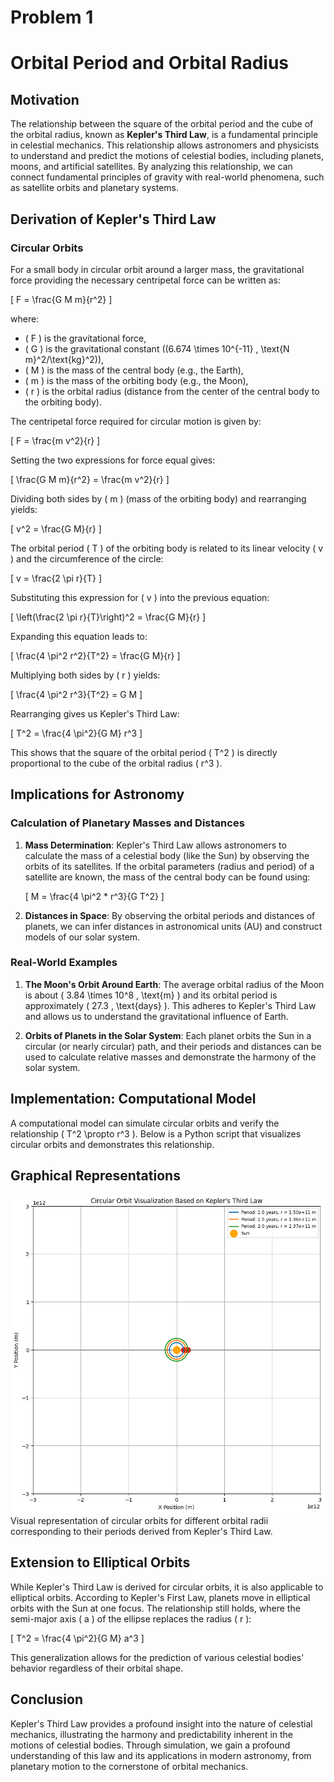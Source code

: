 # Problem 1

# Orbital Period and Orbital Radius

## Motivation

The relationship between the square of the orbital period and the cube of the orbital radius, known as **Kepler's Third Law**, is a fundamental principle in celestial mechanics. This relationship allows astronomers and physicists to understand and predict the motions of celestial bodies, including planets, moons, and artificial satellites. By analyzing this relationship, we can connect fundamental principles of gravity with real-world phenomena, such as satellite orbits and planetary systems.

## Derivation of Kepler's Third Law

### Circular Orbits

For a small body in circular orbit around a larger mass, the gravitational force providing the necessary centripetal force can be written as:

\[
F = \frac{G M m}{r^2}
\]

where:
- \( F \) is the gravitational force,
- \( G \) is the gravitational constant (\(6.674 \times 10^{-11} \, \text{N m}^2/\text{kg}^2\)),
- \( M \) is the mass of the central body (e.g., the Earth),
- \( m \) is the mass of the orbiting body (e.g., the Moon),
- \( r \) is the orbital radius (distance from the center of the central body to the orbiting body).

The centripetal force required for circular motion is given by:

\[
F = \frac{m v^2}{r}
\]

Setting the two expressions for force equal gives:

\[
\frac{G M m}{r^2} = \frac{m v^2}{r}
\]

Dividing both sides by \( m \) (mass of the orbiting body) and rearranging yields:

\[
v^2 = \frac{G M}{r}
\]

The orbital period \( T \) of the orbiting body is related to its linear velocity \( v \) and the circumference of the circle:

\[
v = \frac{2 \pi r}{T}
\]

Substituting this expression for \( v \) into the previous equation:

\[
\left(\frac{2 \pi r}{T}\right)^2 = \frac{G M}{r}
\]

Expanding this equation leads to:

\[
\frac{4 \pi^2 r^2}{T^2} = \frac{G M}{r}
\]

Multiplying both sides by \( r \) yields:

\[
\frac{4 \pi^2 r^3}{T^2} = G M
\]

Rearranging gives us Kepler's Third Law:

\[
T^2 = \frac{4 \pi^2}{G M} r^3
\]

This shows that the square of the orbital period \( T^2 \) is directly proportional to the cube of the orbital radius \( r^3 \).

## Implications for Astronomy

### Calculation of Planetary Masses and Distances

1. **Mass Determination**: Kepler's Third Law allows astronomers to calculate the mass of a celestial body (like the Sun) by observing the orbits of its satellites. If the orbital parameters (radius and period) of a satellite are known, the mass of the central body can be found using:

   \[
   M = \frac{4 \pi^2 * r^3}{G T^2}
   \]


2. **Distances in Space**: By observing the orbital periods and distances of planets, we can infer distances in astronomical units (AU) and construct models of our solar system.

### Real-World Examples

1. **The Moon's Orbit Around Earth**: The average orbital radius of the Moon is about \( 3.84 \times 10^8 \, \text{m} \) and its orbital period is approximately \( 27.3 \, \text{days} \). This adheres to Kepler's Third Law and allows us to understand the gravitational influence of Earth.

2. **Orbits of Planets in the Solar System**: Each planet orbits the Sun in a circular (or nearly circular) path, and their periods and distances can be used to calculate relative masses and demonstrate the harmony of the solar system.

## Implementation: Computational Model

A computational model can simulate circular orbits and verify the relationship \( T^2 \propto r^3 \). Below is a Python script that visualizes circular orbits and demonstrates this relationship.


## Graphical Representations

![alt text](image.png)
Visual representation of circular orbits for different orbital radii corresponding to their periods derived from Kepler's Third Law. 

## Extension to Elliptical Orbits

While Kepler's Third Law is derived for circular orbits, it is also applicable to elliptical orbits. According to Kepler's First Law, planets move in elliptical orbits with the Sun at one focus. The relationship still holds, where the semi-major axis \( a \) of the ellipse replaces the radius \( r \):

\[
T^2 = \frac{4 \pi^2}{G M} a^3
\]

This generalization allows for the prediction of various celestial bodies' behavior regardless of their orbital shape.

## Conclusion

Kepler's Third Law provides a profound insight into the nature of celestial mechanics, illustrating the harmony and predictability inherent in the motions of celestial bodies. Through simulation, we gain a profound understanding of this law and its applications in modern astronomy, from planetary motion to the cornerstone of orbital mechanics.